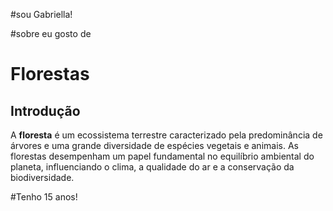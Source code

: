 #sou Gabriella!

#sobre eu 
gosto de 
# Florestas

## Introdução

A **floresta** é um ecossistema terrestre caracterizado pela predominância de árvores e uma grande diversidade de espécies vegetais e animais. As florestas desempenham um papel fundamental no equilíbrio ambiental do planeta, influenciando o clima, a qualidade do ar e a conservação da biodiversidade.

#Tenho 15 anos!




